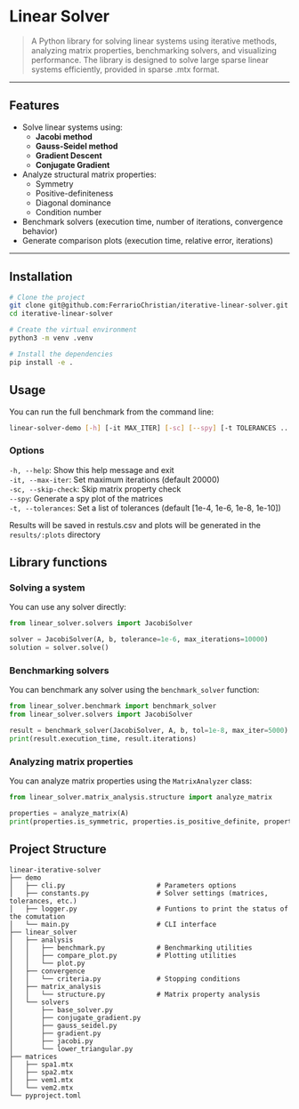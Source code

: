 # Linear Solver

> A Python library for solving linear systems using iterative methods, analyzing matrix properties, benchmarking solvers, and visualizing performance.  The library is designed to solve large sparse linear systems efficiently, provided in sparse .mtx format.

---

## Features

- Solve linear systems using:
  - **Jacobi method**
  - **Gauss-Seidel method**
  - **Gradient Descent**
  - **Conjugate Gradient**
- Analyze structural matrix properties:
  - Symmetry
  - Positive-definiteness
  - Diagonal dominance
  - Condition number
- Benchmark solvers (execution time, number of iterations, convergence behavior)
- Generate comparison plots (execution time, relative error, iterations)

---

## Installation

```bash
# Clone the project
git clone git@github.com:FerrarioChristian/iterative-linear-solver.git
cd iterative-linear-solver

# Create the virtual environment
python3 -m venv .venv

# Install the dependencies
pip install -e .

```

## Usage
You can run the full benchmark from the command line:
```bash
linear-solver-demo [-h] [-it MAX_ITER] [-sc] [--spy] [-t TOLERANCES ...]

```

### Options
`-h, --help`: Show this help message and exit  
`-it, --max-iter`: Set maximum iterations (default 20000)  
`-sc, --skip-check`: Skip matrix property check  
`--spy`: Generate a spy plot of the matrices  
`-t, --tolerances`: Set a list of tolerances (default [1e-4, 1e-6, 1e-8, 1e-10])  

Results will be saved in restuls.csv and plots will be generated in the `results/:plots` directory

## Library functions

### Solving a system
You can use any solver directly:
```python
from linear_solver.solvers import JacobiSolver

solver = JacobiSolver(A, b, tolerance=1e-6, max_iterations=10000)
solution = solver.solve()
```

### Benchmarking solvers
You can benchmark any solver using the `benchmark_solver` function:
```python
from linear_solver.benchmark import benchmark_solver
from linear_solver.solvers import JacobiSolver

result = benchmark_solver(JacobiSolver, A, b, tol=1e-8, max_iter=5000)
print(result.execution_time, result.iterations)
```

### Analyzing matrix properties
You can analyze matrix properties using the `MatrixAnalyzer` class:
```python
from linear_solver.matrix_analysis.structure import analyze_matrix

properties = analyze_matrix(A)
print(properties.is_symmetric, properties.is_positive_definite, properties.is_diagonally_dominant)
```


## Project Structure
``````
linear-iterative-solver
├── demo
│   ├── cli.py                       # Parameters options
│   ├── constants.py                 # Solver settings (matrices, tolerances, etc.)
│   ├── logger.py                    # Funtions to print the status of the comutation
│   └── main.py                      # CLI interface
├── linear_solver
│   ├── analysis
│   │   ├── benchmark.py             # Benchmarking utilities  
│   │   ├── compare_plot.py          # Plotting utilities
│   │   └── plot.py
│   ├── convergence
│   │   └── criteria.py              # Stopping conditions  
│   ├── matrix_analysis
│   │   └── structure.py             # Matrix property analysis
│   └── solvers
│       ├── base_solver.py
│       ├── conjugate_gradient.py
│       ├── gauss_seidel.py
│       ├── gradient.py
│       ├── jacobi.py
│       └── lower_triangular.py
├── matrices
│   ├── spa1.mtx
│   ├── spa2.mtx
│   ├── vem1.mtx
│   └── vem2.mtx
└── pyproject.toml
